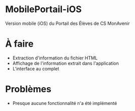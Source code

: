 # MobilePortail-iOS
Version mobile (iOS) du Portail des Élèves de CS MonAvenir

# À faire
- Extraction d'information du fichier HTML
- Affichage de l'information extrait dans l'application
- L'interface au complet

# Problèmes
- Presque aucune fonctionnalité n'a été implémenté
